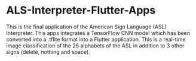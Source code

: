 # ALS-Interpreter-Flutter-Apps
This is the final application of the American Sign Language (ASL) Interpreter. This apps integrates a TensorFlow CNN model which has been converted into a .tflite format into a Flutter application. This is a real-time image classification of the 26 alphabets of the ASL in addition to 3 other signs (delete, nothing and space).
